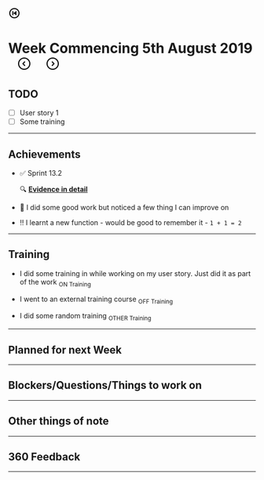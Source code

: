 [![back to start](/images/on-page/back.png)](/progress-main.md#readme)

# Week Commencing 5th August 2019 &nbsp;&nbsp; [![previous](/images/on-page/left-arrow.png)](./progress-07-29-2019.md#readme)&nbsp;&nbsp;&nbsp;&nbsp;&nbsp;[![next](/images/on-page/right-arrow.png)](./progress-08-12-2019.md#readme)

## TODO

- [ ] User story 1
- [ ] Some training

---

## Achievements

- ✅ Sprint 13.2

    🔍 [**Evidence in detail**](../evidence/sprints/13.2.md#readme)

- :traffic_light: I did some good work but noticed a few thing I can improve on

- :bangbang: I learnt a new function - would be good to remember it - `1 + 1 = 2`

---

## Training

- I did some training in while working on my user story.  Just did it as part of the work <sub>ON Training</sub>

- I went to an external training course <sub>OFF Training</sub>

- I did some random training <sub>OTHER Training</sub>

---

## Planned for next Week

---

## Blockers/Questions/Things to work on

---

## Other things of note

---

## 360 Feedback

---
